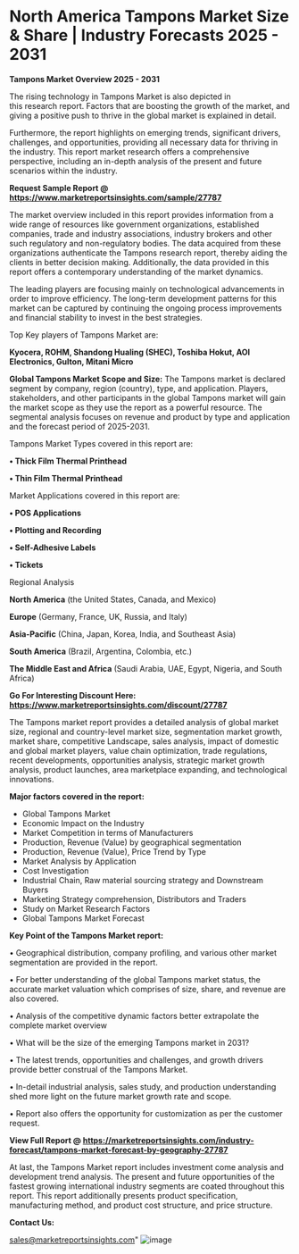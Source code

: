 # North America Tampons Market Size & Share | Industry Forecasts 2025 - 2031

<Strong> Tampons Market Overview 2025 - 2031</strong>

The rising technology in Tampons Market is also depicted in this research report. Factors that are boosting the growth of the market, and giving a positive push to thrive in the global market is explained in detail.

Furthermore, the report highlights on emerging trends, significant drivers, challenges, and opportunities, providing all necessary data for thriving in the industry. This report market research offers a comprehensive perspective, including an in-depth analysis of the present and future scenarios within the industry.

<strong>Request Sample Report @ <a href=https://www.marketreportsinsights.com/sample/27787>https://www.marketreportsinsights.com/sample/27787</a></strong>

The market overview included in this report provides information from a wide range of resources like government organizations, established companies, trade and industry associations, industry brokers and other such regulatory and non-regulatory bodies. The data acquired from these organizations authenticate the Tampons research report, thereby aiding the clients in better decision making. Additionally, the data provided in this report offers a contemporary understanding of the market dynamics.

The leading players are focusing mainly on technological advancements in order to improve efficiency. The long-term development patterns for this market can be captured by continuing the ongoing process improvements and financial stability to invest in the best strategies.

Top Key players of Tampons Market are:

<strong>Kyocera, ROHM, Shandong Hualing (SHEC), Toshiba Hokut, AOI Electronics, Gulton, Mitani Micro</strong>

<strong><b>Global Tampons Market Scope and Size:</b></strong>
The Tampons market is declared segment by company, region (country), type, and application. Players, stakeholders, and other participants in the global Tampons market will gain the market scope as they use the report as a powerful resource. The segmental analysis focuses on revenue and product by type and application and the forecast period of 2025-2031.

Tampons Market Types covered in this report are:

<strong>• Thick Film Thermal Printhead

• Thin Film Thermal Printhead</strong>

Market Applications covered in this report are:

<strong>• POS Applications

• Plotting and Recording

• Self-Adhesive Labels

• Tickets</strong> 

Regional Analysis

<strong>North America</strong> (the United States, Canada, and Mexico)

<strong>Europe</strong> (Germany, France, UK, Russia, and Italy)

<strong>Asia-Pacific</strong> (China, Japan, Korea, India, and Southeast Asia)

<strong>South America</strong> (Brazil, Argentina, Colombia, etc.)

<strong>The Middle East and Africa</strong> (Saudi Arabia, UAE, Egypt, Nigeria, and South Africa)

<strong>Go For Interesting Discount Here: <a href=https://www.marketreportsinsights.com/discount/27787>https://www.marketreportsinsights.com/discount/27787</a></strong>

The Tampons market report provides a detailed analysis of global market size, regional and country-level market size, segmentation market growth, market share, competitive Landscape, sales analysis, impact of domestic and global market players, value chain optimization, trade regulations, recent developments, opportunities analysis, strategic market growth analysis, product launches, area marketplace expanding, and technological innovations.

<strong><b>Major factors covered in the report:</b></strong>
<ul>
  <li>Global Tampons Market </li>
  <li>Economic Impact on the Industry</li>
  <li>Market Competition in terms of Manufacturers</li>
  <li>Production, Revenue (Value) by geographical segmentation</li>
  <li>Production, Revenue (Value), Price Trend by Type</li>
  <li>Market Analysis by Application</li>
  <li>Cost Investigation</li>
  <li>Industrial Chain, Raw material sourcing strategy and Downstream Buyers</li>
  <li>Marketing Strategy comprehension, Distributors and Traders</li>
  <li>Study on Market Research Factors</li>
  <li>Global Tampons Market Forecast</li>
</ul>

<strong><b>Key Point of the Tampons Market report:</b></strong>

• Geographical distribution, company profiling, and various other market segmentation are provided in the report.

• For better understanding of the global Tampons market status, the accurate market valuation which comprises of size, share, and revenue are also covered.

• Analysis of the competitive dynamic factors better extrapolate the complete market overview

• What will be the size of the emerging Tampons market in 2031?

• The latest trends, opportunities and challenges, and growth drivers provide better construal of the Tampons Market.

• In-detail industrial analysis, sales study, and production understanding shed more light on the future market growth rate and scope.

• Report also offers the opportunity for customization as per the customer request.

<strong><b>View Full Report @ <a href=https://marketreportsinsights.com/industry-forecast/tampons-market-forecast-by-geography-27787>https://marketreportsinsights.com/industry-forecast/tampons-market-forecast-by-geography-27787</a></b></strong>


At last, the Tampons Market report includes investment come analysis and development trend analysis. The present and future opportunities of the fastest growing international industry segments are coated throughout this report. This report additionally presents product specification, manufacturing method, and product cost structure, and price structure.

<strong>Contact Us:</strong>

sales@marketreportsinsights.com"
![image](https://github.com/user-attachments/assets/aca34f9d-70db-41cd-b296-6694826d4175)
